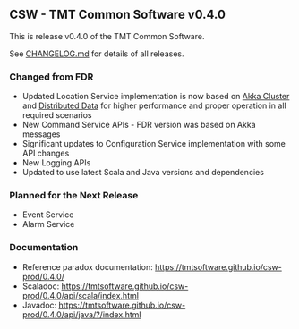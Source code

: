 ## CSW - TMT Common Software v0.4.0

This is release v0.4.0 of the TMT Common Software.

See [CHANGELOG.md](../CHANGELOG.md) for details of all releases.

### Changed from FDR
- Updated Location Service implementation is now based on [Akka Cluster](https://doc.akka.io/docs/akka/2.5/cluster-usage.html) and [Distributed Data](https://doc.akka.io/docs/akka/2.5/distributed-data.html) for higher performance and proper operation in all required scenarios
- New Command Service APIs - FDR version was based on Akka messages
- Significant updates to Configuration Service implementation with some API changes
- New Logging APIs
- Updated to use latest Scala and Java versions and dependencies

### Planned for the Next Release
- Event Service
- Alarm Service

### Documentation
- Reference paradox documentation: https://tmtsoftware.github.io/csw-prod/0.4.0/
- Scaladoc: https://tmtsoftware.github.io/csw-prod/0.4.0/api/scala/index.html
- Javadoc: https://tmtsoftware.github.io/csw-prod/0.4.0/api/java/?/index.html